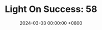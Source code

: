 ---
title: "Light On Success: 58"
date: 2024-03-03 00:00:00 +0800
categories: [Blogging]
tag: [Blogging]
image: https://pbs.twimg.com/media/GHCoV8tXgAAX4KR?format=jpg&name=large
---